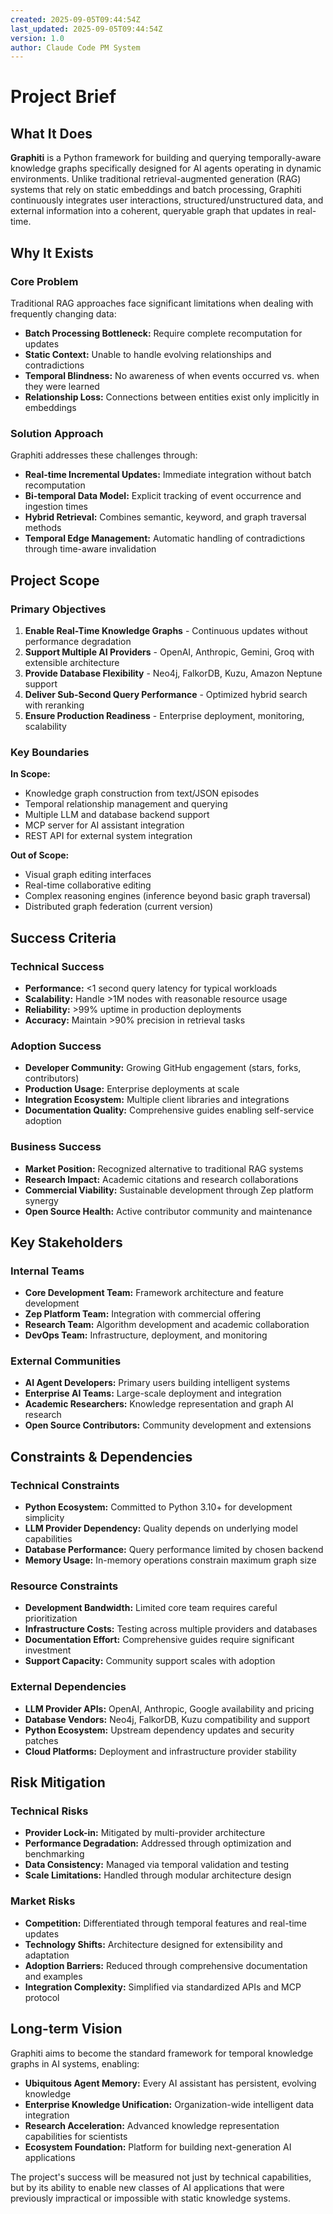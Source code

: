 ```yaml
---
created: 2025-09-05T09:44:54Z
last_updated: 2025-09-05T09:44:54Z
version: 1.0
author: Claude Code PM System
---
```


# Project Brief

## What It Does

**Graphiti** is a Python framework for building and querying temporally-aware knowledge graphs specifically designed for AI agents operating in dynamic environments. Unlike traditional retrieval-augmented generation (RAG) systems that rely on static embeddings and batch processing, Graphiti continuously integrates user interactions, structured/unstructured data, and external information into a coherent, queryable graph that updates in real-time.

## Why It Exists

### Core Problem

Traditional RAG approaches face significant limitations when dealing with frequently changing data:

- **Batch Processing Bottleneck:** Require complete recomputation for updates
- **Static Context:** Unable to handle evolving relationships and contradictions
- **Temporal Blindness:** No awareness of when events occurred vs. when they were learned
- **Relationship Loss:** Connections between entities exist only implicitly in embeddings

### Solution Approach

Graphiti addresses these challenges through:

- **Real-time Incremental Updates:** Immediate integration without batch recomputation
- **Bi-temporal Data Model:** Explicit tracking of event occurrence and ingestion times
- **Hybrid Retrieval:** Combines semantic, keyword, and graph traversal methods
- **Temporal Edge Management:** Automatic handling of contradictions through time-aware invalidation

## Project Scope

### Primary Objectives

1. **Enable Real-Time Knowledge Graphs** - Continuous updates without performance degradation
2. **Support Multiple AI Providers** - OpenAI, Anthropic, Gemini, Groq with extensible architecture
3. **Provide Database Flexibility** - Neo4j, FalkorDB, Kuzu, Amazon Neptune support
4. **Deliver Sub-Second Query Performance** - Optimized hybrid search with reranking
5. **Ensure Production Readiness** - Enterprise deployment, monitoring, scalability

### Key Boundaries

**In Scope:**

- Knowledge graph construction from text/JSON episodes
- Temporal relationship management and querying
- Multiple LLM and database backend support
- MCP server for AI assistant integration
- REST API for external system integration

**Out of Scope:**

- Visual graph editing interfaces
- Real-time collaborative editing
- Complex reasoning engines (inference beyond basic graph traversal)
- Distributed graph federation (current version)

## Success Criteria

### Technical Success

- **Performance:** <1 second query latency for typical workloads
- **Scalability:** Handle >1M nodes with reasonable resource usage
- **Reliability:** >99% uptime in production deployments
- **Accuracy:** Maintain >90% precision in retrieval tasks

### Adoption Success

- **Developer Community:** Growing GitHub engagement (stars, forks, contributors)
- **Production Usage:** Enterprise deployments at scale
- **Integration Ecosystem:** Multiple client libraries and integrations
- **Documentation Quality:** Comprehensive guides enabling self-service adoption

### Business Success

- **Market Position:** Recognized alternative to traditional RAG systems
- **Research Impact:** Academic citations and research collaborations
- **Commercial Viability:** Sustainable development through Zep platform synergy
- **Open Source Health:** Active contributor community and maintenance

## Key Stakeholders

### Internal Teams

- **Core Development Team:** Framework architecture and feature development
- **Zep Platform Team:** Integration with commercial offering
- **Research Team:** Algorithm development and academic collaboration
- **DevOps Team:** Infrastructure, deployment, and monitoring

### External Communities

- **AI Agent Developers:** Primary users building intelligent systems
- **Enterprise AI Teams:** Large-scale deployment and integration
- **Academic Researchers:** Knowledge representation and graph AI research
- **Open Source Contributors:** Community development and extensions

## Constraints & Dependencies

### Technical Constraints

- **Python Ecosystem:** Committed to Python 3.10+ for development simplicity
- **LLM Provider Dependency:** Quality depends on underlying model capabilities
- **Database Performance:** Query performance limited by chosen backend
- **Memory Usage:** In-memory operations constrain maximum graph size

### Resource Constraints

- **Development Bandwidth:** Limited core team requires careful prioritization
- **Infrastructure Costs:** Testing across multiple providers and databases
- **Documentation Effort:** Comprehensive guides require significant investment
- **Support Capacity:** Community support scales with adoption

### External Dependencies

- **LLM Provider APIs:** OpenAI, Anthropic, Google availability and pricing
- **Database Vendors:** Neo4j, FalkorDB, Kuzu compatibility and support
- **Python Ecosystem:** Upstream dependency updates and security patches
- **Cloud Platforms:** Deployment and infrastructure provider stability

## Risk Mitigation

### Technical Risks

- **Provider Lock-in:** Mitigated by multi-provider architecture
- **Performance Degradation:** Addressed through optimization and benchmarking
- **Data Consistency:** Managed via temporal validation and testing
- **Scale Limitations:** Handled through modular architecture design

### Market Risks

- **Competition:** Differentiated through temporal features and real-time updates
- **Technology Shifts:** Architecture designed for extensibility and adaptation
- **Adoption Barriers:** Reduced through comprehensive documentation and examples
- **Integration Complexity:** Simplified via standardized APIs and MCP protocol

## Long-term Vision

Graphiti aims to become the standard framework for temporal knowledge graphs in AI systems, enabling:

- **Ubiquitous Agent Memory:** Every AI assistant has persistent, evolving knowledge
- **Enterprise Knowledge Unification:** Organization-wide intelligent data integration
- **Research Acceleration:** Advanced knowledge representation capabilities for scientists
- **Ecosystem Foundation:** Platform for building next-generation AI applications

The project's success will be measured not just by technical capabilities, but by its ability to enable new classes of AI applications that were previously impractical or impossible with static knowledge systems.
